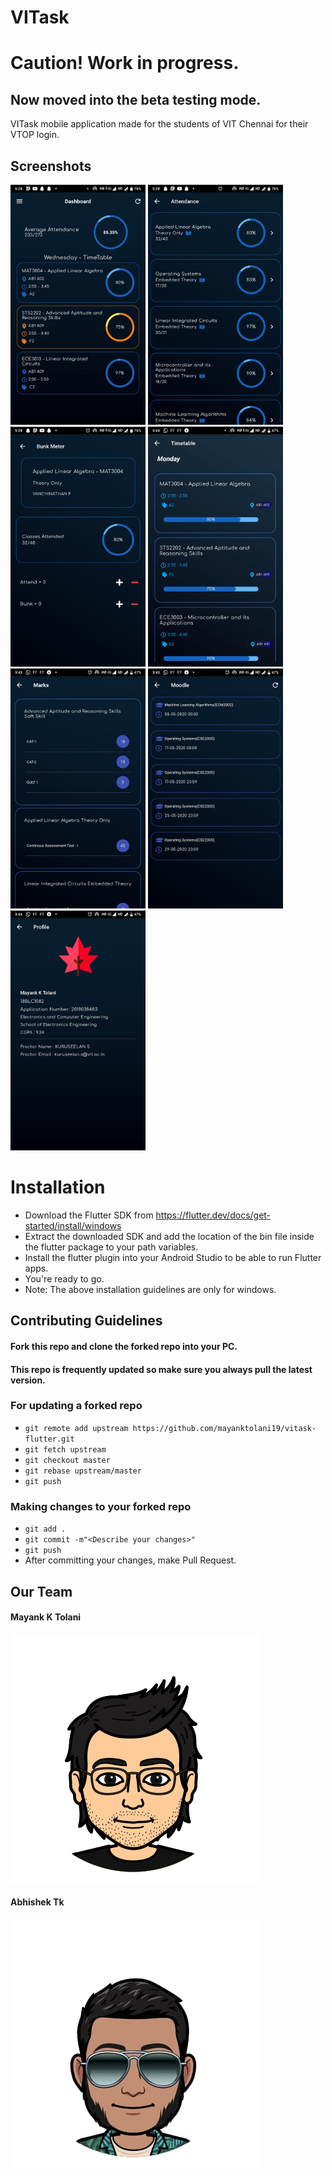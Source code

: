 # VITask

# Caution! Work in progress. 

## Now moved into the beta testing mode.

VITask mobile application made for the students of VIT Chennai for their VTOP login.

## Screenshots

<img src="images/dashboard.jpg" width="216" height="384"> <img src="images/attendance.jpg" width="216" height="384"> 
<img src="images/bunk_meter.jpg" width="216" height="384"> <img src="images/timetable.jpg" width="216" height="384">
<br>
<img src="images/marks.jpg" width="216" height="384"> <img src="images/moodle.jpg" width="216" height="384"> <img src="images/profile.jpg" width="216" height="384">

# Installation

* Download the Flutter SDK from https://flutter.dev/docs/get-started/install/windows
* Extract the downloaded SDK and add the location of the bin file inside the flutter package to your path variables.
* Install the flutter plugin into your Android Studio to be able to run Flutter apps.
* You're ready to go.
* Note: The above installation guidelines are only for windows.

## Contributing Guidelines

#### Fork this repo and clone the forked repo into your PC.
#### This repo is frequently updated so make sure you always pull the latest version.

### For updating a forked repo
* `git remote add upstream https://github.com/mayanktolani19/vitask-flutter.git`
* `git fetch upstream`
* `git checkout master`
* `git rebase upstream/master`
* `git push`

### Making changes to your forked repo
* `git add .`
* `git commit -m"<Describe your changes>"`
* `git push`
* After committing your changes, make Pull Request.

## Our Team

#### Mayank K Tolani
<img src="images/mayank.png">

#### Abhishek Tk
<img src="images/abhishek.jpeg">
